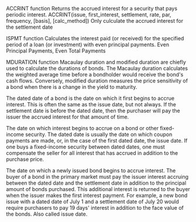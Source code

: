 ACCRINT function
  Returns the accrued interest for a security that pays periodic interest.
  ACCRINT(issue, first_interest, settlement, rate, par, frequency, [basis], [calc_method])
  Only culculate the accrued interest for the settlement date


ISPMT function
  Calculates the interest paid (or received) for the specified period of a loan (or investment) with even principal payments.
  Even Principal Payments, Even Total Payments


MDURATION function
  Macaulay duration and modified duration are chiefly used to calculate the durations of bonds. The Macaulay duration calculates the
  weighted average time before a bondholder would receive the bond's cash flows. Conversely, modified duration measures the price
  sensitivity of a bond when there is a change in the yield to maturity.

The dated date of a bond is the date on which it first begins to accrue interest. This is often the same as the issue date, but not always. If the settlement date is before the dated date, then the purchaser will pay the issuer the accrued interest for that amount of time.

The date on which interest begins to accrue on a bond or other fixed-income security. The dated date is usually the date on which coupon payments are made, or, in the case of the first dated date, the issue date. If one buys a fixed-income security between dated dates, one must compensate the seller for all interest that has accrued in addition to the purchase price.

The date on which a newly issued bond begins to accrue interest. The buyer of a bond in the primary market must pay the issuer interest accruing between the dated date and the settlement date in addition to the principal amount of bonds purchased. This additional interest is returned to the buyer when the issuer makes the first interest payment. For example, a new bond issue with a dated date of July 1 and a settlement date of July 20 would require purchasers to pay 19 days' interest in addition to the face value of the bonds. Also called issue date.
